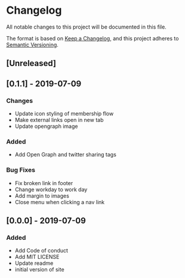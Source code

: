 # Changelog
All notable changes to this project will be documented in this file.

The format is based on [Keep a Changelog](https://keepachangelog.com/en/1.0.0/),
and this project adheres to [Semantic Versioning](https://semver.org/spec/v2.0.0.html).

## [Unreleased]

## [0.1.1] - 2019-07-09

### Changes
- Update icon styling of membership flow
- Make external links open in new tab
- Update opengraph image

### Added
- Add Open Graph and twitter sharing tags

### Bug Fixes
- Fix broken link in footer
- Change workday to work day
- Add margin to images
- Close menu when clicking a nav link


## [0.0.0] - 2019-07-09

### Added
- Add Code of conduct
- Add MIT LICENSE
- Update readme
- initial version of site
